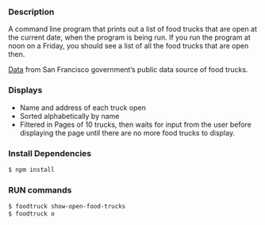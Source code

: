 ### Description

A command line program that prints out a list of food trucks that are open at the current date, when the program is being run. If you run the program at noon on a Friday, you should see a list of all the food trucks that are open then.

[Data](https://data.sfgov.org/Economy-and-Community/Mobile-Food-Schedule/jjew-r69b) from San Francisco government’s public data source of food trucks.

### Displays
* Name and address of each truck open
* Sorted alphabetically by name
* Filtered in Pages of 10 trucks, then waits for input from the user before displaying the page until there are no more food trucks to display.

### Install Dependencies
```Bash
$ npm install
```

### RUN commands
```Bash
$ foodtruck show-open-food-trucks
$ foodtruck o
```
